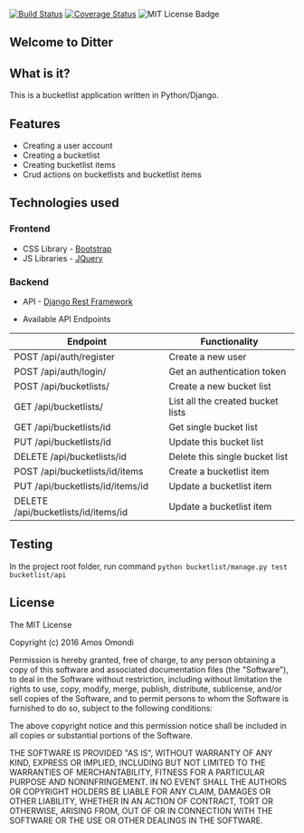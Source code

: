 [![Build Status](https://travis-ci.org/andela-aomondi/djangobucketlist.svg?branch=master)](https://travis-ci.org/andela-aomondi/djangobucketlist)
[![Coverage Status](https://coveralls.io/repos/github/andela-aomondi/djangobucketlist/badge.svg?branch=feature-review)](https://coveralls.io/github/andela-aomondi/djangobucketlist?branch=feature-review)
![MIT License Badge](https://img.shields.io/badge/license-mit-blue.svg)

## Welcome to Ditter

## What is it?

This is a bucketlist application written in Python/Django.

## Features

- Creating a user account
- Creating a bucketlist
- Creating bucketlist items
- Crud actions on bucketlists and bucketlist items

## Technologies used

### Frontend

- CSS Library - [Bootstrap](http://getbootstrap.com/)
- JS Libraries - [JQuery](https://jquery.com/)

### Backend

- API - [Django Rest Framework](http://www.django-rest-framework.org/)

- Available API Endpoints

| Endpoint             	                | Functionality                     	|
|---------------------------------------|-------------------------------------|
| POST /api/auth/register               | Create a new user                   |
| POST /api/auth/login/                 | Get an authentication token         |
| POST /api/bucketlists/   	            | Create a new bucket list          	|
| GET  /api/bucketlists/                | List all the created bucket lists 	|
| GET  /api/bucketlists/id              | Get single bucket list             	|
| PUT /api/bucketlists/id    	          | Update this bucket list           	|
| DELETE /api/bucketlists/id 	          | Delete this single bucket list    	|
| POST /api/bucketlists/id/items 	      | Create a bucketlist item    	      |
| PUT /api/bucketlists/id/items/id 	    | Update a bucketlist item    	      |
| DELETE /api/bucketlists/id/items/id 	| Update a bucketlist item    	      |

## Testing

In the project root folder, run command `python bucketlist/manage.py test bucketlist/api`

## License

The MIT License

Copyright (c) 2016 Amos Omondi

Permission is hereby granted, free of charge, to any person obtaining a copy
of this software and associated documentation files (the "Software"), to deal
in the Software without restriction, including without limitation the rights
to use, copy, modify, merge, publish, distribute, sublicense, and/or sell
copies of the Software, and to permit persons to whom the Software is
furnished to do so, subject to the following conditions:

The above copyright notice and this permission notice shall be included in
all copies or substantial portions of the Software.

THE SOFTWARE IS PROVIDED "AS IS", WITHOUT WARRANTY OF ANY KIND, EXPRESS OR
IMPLIED, INCLUDING BUT NOT LIMITED TO THE WARRANTIES OF MERCHANTABILITY,
FITNESS FOR A PARTICULAR PURPOSE AND NONINFRINGEMENT. IN NO EVENT SHALL THE
AUTHORS OR COPYRIGHT HOLDERS BE LIABLE FOR ANY CLAIM, DAMAGES OR OTHER
LIABILITY, WHETHER IN AN ACTION OF CONTRACT, TORT OR OTHERWISE, ARISING FROM,
OUT OF OR IN CONNECTION WITH THE SOFTWARE OR THE USE OR OTHER DEALINGS IN
THE SOFTWARE.
